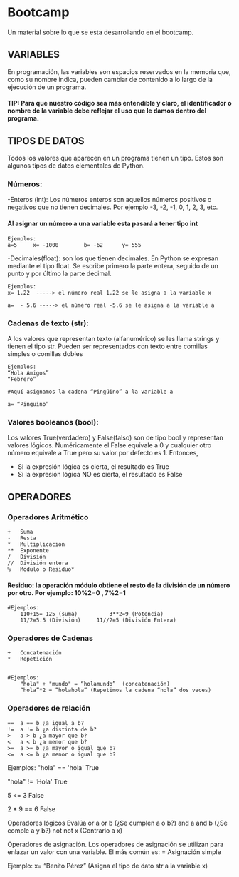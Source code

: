 # Bootcamp

Un material sobre lo que se esta desarrollando en el bootcamp.

## VARIABLES
En programación, las variables son espacios reservados en la memoria que, como su nombre indica, pueden cambiar de contenido a lo largo de la ejecución de un programa. 
#### TIP: Para que nuestro código sea más entendible y claro, el identificador o nombre de la variable debe reflejar el uso que le damos dentro del programa.

## TIPOS DE DATOS
Todos los valores que aparecen en un programa tienen un tipo. Estos son algunos tipos de datos elementales de Python.
### Números:
-Enteros (int): Los números enteros son aquellos números positivos o negativos que no tienen decimales. 
Por ejemplo -3, -2, -1, 0, 1, 2, 3, etc.
#### Al asignar un número a una variable esta pasará a tener tipo int
	Ejemplos:
	a=5		x= -1000		b= -62		y= 555
        
-Decimales(float): son los que tienen decimales. En Python se expresan mediante el tipo float. Se escribe primero la parte     entera, seguido de un punto y por último la parte decimal.
	
	Ejemplos:
	x= 1.22  -----> el número real 1.22 se le asigna a la variable x

	a=  - 5.6 -----> el número real -5.6 se le asigna a la variable a

### Cadenas de texto (str): 
A los valores que representan texto (alfanumérico) se les llama strings y tienen el tipo str. Pueden ser representados con texto entre comillas simples o comillas dobles

	Ejemplos:
	“Hola Amigos”
	“Febrero”

	#Aquí asignamos la cadena “Pingüino” a la variable a 
	
	a= “Pinguino” 

### Valores booleanos (bool):
Los valores True(verdadero) y False(falso) son de tipo bool y  representan valores lógicos. Numéricamente el False equivale a 0 y cualquier otro número equivale a True pero su valor por defecto es 1.
Entonces,
* Si la expresión lógica es cierta, el resultado es True 
* Si la expresión lógica NO es cierta, el resultado es False

## OPERADORES
### Operadores Aritmético	

	+	Suma
	-	Resta
	*	Multiplicación
	**	Exponente
	/	División
	//	División entera
 	%	Modulo o Residuo*

#### Residuo: la operación módulo obtiene el resto de la división de un número por otro. Por ejemplo: 10%2=0 , 7%2=1

	#Ejemplos:
		110+15= 125 (suma)	    	3**2=9 (Potencia)		
		11/2=5.5 (División)		11//2=5 (División Entera)



### Operadores de Cadenas	
	
	+	Concatenación
	*	Repetición


	#Ejemplos: 
		"hola" + "mundo" = “holamundo”  (concatenación)
		“hola”*2 = ”holahola” (Repetimos la cadena “hola” dos veces)

### Operadores de relación 	
	==	a == b ¿a igual a b?
	!=	a != b ¿a distinta de b?
	>	a > b ¿a mayor que b?
	<	a < b ¿a menor que b?
	>=	a >= b ¿a mayor o igual que b?
	<=	a <= b ¿a menor o igual que b?
Ejemplos:
"hola" == 'hola'
True

"hola" != 'Hola'
True

5 <= 3
False

2 * 9 == 6
False

Operadores lógicos	Evalúa
or	a or b    (¿Se cumplen a o b?)
and	a and b (¿Se comple a y b?)
not	not x      (Contrario a x)

Operadores de asignación.
Los operadores de asignación se utilizan para enlazar un valor con una variable. El más común es: 
=	Asignación simple

Ejemplo:
x= “Benito Pérez”  	(Asigna el tipo de dato str a la variable x)

